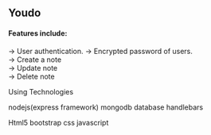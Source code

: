 

## Youdo

#### Features include:

-> User authentication.
-> Encrypted password of users.                             
-> Create a note          
-> Update note     
-> Delete note     
  
 Using Technologies
 
 nodejs(express framework)
 mongodb database
 handlebars
 
Html5
bootstrap
css
javascript


 


